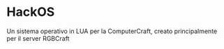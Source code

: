 # HackOS
Un sistema operativo in LUA per la ComputerCraft, creato principalmente per il server RGBCraft
